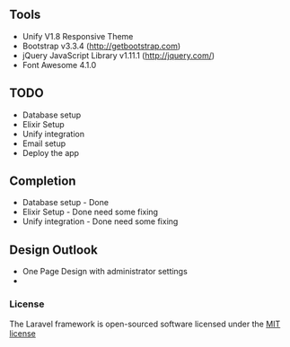 ## Tools
* Unify V1.8 Responsive Theme
* Bootstrap v3.3.4 (http://getbootstrap.com)
* jQuery JavaScript Library v1.11.1 (http://jquery.com/)
* Font Awesome 4.1.0 


## TODO
* Database setup
* Elixir Setup
* Unify integration
* Email setup
* Deploy the app


## Completion
* Database setup - Done
* Elixir Setup - Done need some fixing
* Unify integration - Done need some fixing


## Design Outlook
* One Page Design with administrator settings
* 

### License

The Laravel framework is open-sourced software licensed under the [MIT license](http://opensource.org/licenses/MIT)
